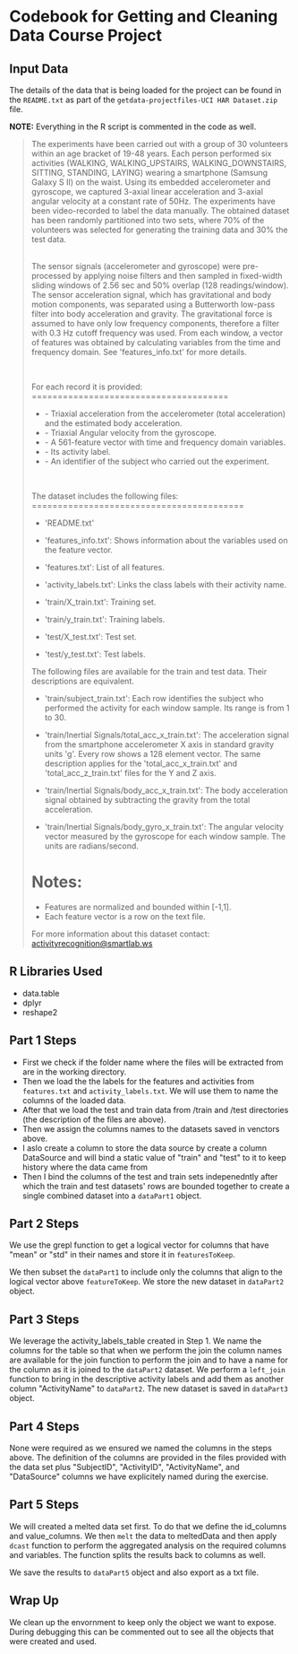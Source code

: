 # Codebook for Getting and Cleaning Data Course Project

## Input Data
The details of the data that is being loaded for the project can be found in the `README.txt` as part of the `getdata-projectfiles-UCI HAR Dataset.zip` file. 

**NOTE:** Everything in the R script is commented in the code as well.

<blockquote>
<p>
The experiments have been carried out with a group of 30 volunteers within an age bracket of 19-48 years. Each person performed six activities (WALKING, WALKING_UPSTAIRS, WALKING_DOWNSTAIRS, SITTING, STANDING, LAYING) wearing a smartphone (Samsung Galaxy S II) on the waist. Using its embedded accelerometer and gyroscope, we captured 3-axial linear acceleration and 3-axial angular velocity at a constant rate of 50Hz. The experiments have been video-recorded to label the data manually. The obtained dataset has been randomly partitioned into two sets, where 70% of the volunteers was selected for generating the training data and 30% the test data.</br> 
</p></br>
The sensor signals (accelerometer and gyroscope) were pre-processed by applying noise filters and then sampled in fixed-width sliding windows of 2.56 sec and 50% overlap (128 readings/window). The sensor acceleration signal, which has gravitational and body motion components, was separated using a Butterworth low-pass filter into body acceleration and gravity. The gravitational force is assumed to have only low frequency components, therefore a filter with 0.3 Hz cutoff frequency was used. From each window, a vector of features was obtained by calculating variables from the time and frequency domain. See 'features_info.txt' for more details.</br> 
</p></br>
<p>
For each record it is provided:</br>
======================================
</br>
<ul>
<li>- Triaxial acceleration from the accelerometer (total acceleration) and the estimated body acceleration.</li>
<li>- Triaxial Angular velocity from the gyroscope.</li> 
<li>- A 561-feature vector with time and frequency domain variables.</li>
<li>- Its activity label.</li> 
<li>- An identifier of the subject who carried out the experiment.</li>
</ul></br>
</p>
<p>
The dataset includes the following files:
=========================================

- 'README.txt'

- 'features_info.txt': Shows information about the variables used on the feature vector.

- 'features.txt': List of all features.

- 'activity_labels.txt': Links the class labels with their activity name.

- 'train/X_train.txt': Training set.

- 'train/y_train.txt': Training labels.

- 'test/X_test.txt': Test set.

- 'test/y_test.txt': Test labels.

The following files are available for the train and test data. Their descriptions are equivalent. 

- 'train/subject_train.txt': Each row identifies the subject who performed the activity for each window sample. Its range is from 1 to 30. 

- 'train/Inertial Signals/total_acc_x_train.txt': The acceleration signal from the smartphone accelerometer X axis in standard gravity units 'g'. Every row shows a 128 element vector. The same description applies for the 'total_acc_x_train.txt' and 'total_acc_z_train.txt' files for the Y and Z axis. 

- 'train/Inertial Signals/body_acc_x_train.txt': The body acceleration signal obtained by subtracting the gravity from the total acceleration. 

- 'train/Inertial Signals/body_gyro_x_train.txt': The angular velocity vector measured by the gyroscope for each window sample. The units are radians/second. 

Notes: 
======
- Features are normalized and bounded within [-1,1].
- Each feature vector is a row on the text file.

For more information about this dataset contact: activityrecognition@smartlab.ws
</blockquote>

## R Libraries Used

- data.table
- dplyr
- reshape2

## Part 1 Steps

* First we check if the folder name where the files will be extracted from are in the working directory.
* Then we load the the labels for the features and activities from `features.txt` and `activity_labels.txt`. We will use them to name the columns of the loaded data.
* After that we load the test and train data from /train and /test directories (the description of the files are above).
* Then we assign the columns names to the datasets saved in venctors above. 
* I aslo create a column to store the data source by create a column DataSource and will bind a static value of "train" and "test" to it to keep history where the data came from
* Then I bind the columns of the test and train sets indepenedntly after which the train and test datasets' rows are bounded together to create a single combined dataset into a `dataPart1` object.

## Part 2 Steps

We use the grepl function to get a logical vector for columns that have "mean" or "std" in their names and store it in `featuresToKeep`.

We then subset the `dataPart1` to include only the columns that align to the logical vector above `featureToKeep`. We store the new dataset in `dataPart2` object.

## Part 3 Steps

We leverage the activity_labels_table created in Step 1. We name the columns for the table so that when we perform the join the column names are available for the join function to perform the join and to have a name for the column as it is joined to the `dataPart2` dataset. We perform a `left_join` function to bring in the descriptive activity labels and add them as another column "ActivityName" to `dataPart2`. The new dataset is saved in `dataPart3` object.

## Part 4 Steps

None were required as we ensured we named the columns in the steps above. The definition of the columns are provided in the files provided with the data set plus "SubjectID", "ActivityID", "ActivityName", and "DataSource" columns we have explicitely named during the exercise.

## Part 5 Steps

We will created a melted data set first. To do that we define the id_columns and value_columns. We then `melt` the data to meltedData and then apply `dcast` function to perform the aggregated analysis on the required columns and variables. The function splits the results back to columns as well. 

We save the results to `dataPart5` object and also export as a txt file.

## Wrap Up

We clean up the envornment to keep only the object we want to expose. During debugging this can be commented out to see all the objects that were created and used. 